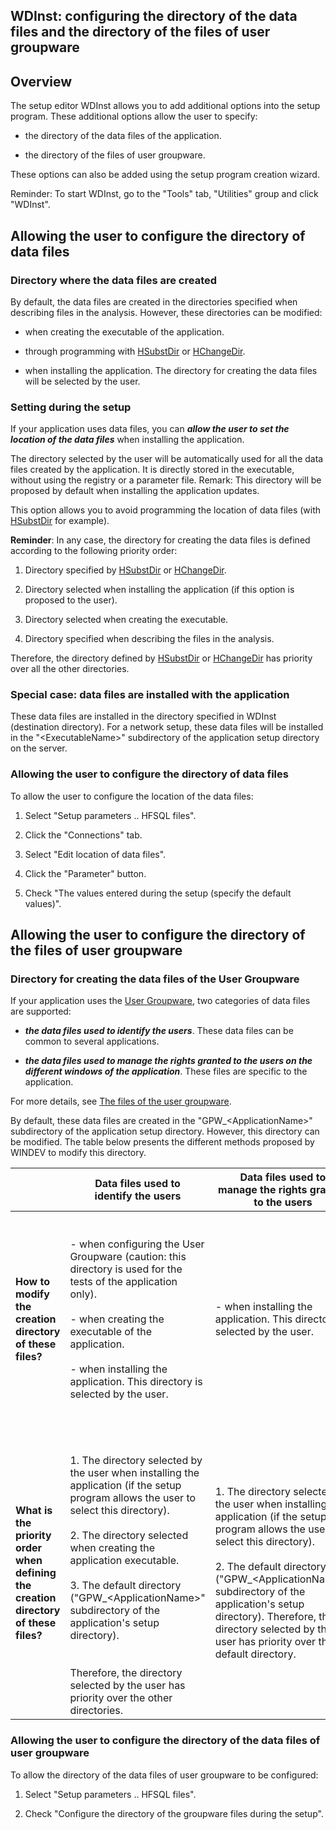 


## WDInst: configuring the directory of the data files and the directory of the files of user groupware 
			



<a name="NOTE1"></a>
<a name="NOTE1_1"></a>


## Overview
<a name="overview_ELTTEXTE000227"></a>
The setup editor WDInst allows you to add additional options into the setup program. These additional options allow the user to specify:

- the directory of the data files of the application.

- the directory of the files of user groupware.




These options can also be added using the setup program creation wizard.

Reminder: To start WDInst, go to the "Tools" tab, "Utilities" group and click "WDInst".

<a name="NOTE2"></a>
<a name="NOTE2_1"></a>


## Allowing the user to configure the directory of data files
<a name="allowing_the_user_configure_the_directory_data_files_ELTTEXTE000251"></a>


### Directory where the data files are created
<a name="directory_where_the_data_files_are_created_ELTPARAGRAPHE000037"></a>

By default, the data files are created in the directories specified when describing files in the analysis. However, these directories can be modified:

- when creating the executable of the application.

- through programming with [HSubstDir](../WDLang4/3044028.md) or [HChangeDir](../WDLang4/3044168.md).

- when installing the application. The directory for creating the data files will be selected by the user.



<a name="NOTE2_2"></a>


### Setting during the setup
<a name="setting_during_the_setup_ELTPARAGRAPHE000054"></a>

If your application uses data files, you can ***allow the user to set the location of the data files*** when installing the application.

The directory selected by the user will be automatically used for all the data files created by the application. It is directly stored in the executable, without using the registry or a parameter file.
Remark: This directory will be proposed by default when installing the application updates.

This option allows you to avoid programming the location of data files (with [HSubstDir](../WDLang4/3044028.md) for example).

**Reminder**: In any case, the directory for creating the data files is defined according to the following priority order:

1. Directory specified by [HSubstDir](../WDLang4/3044028.md) or [HChangeDir](../WDLang4/3044168.md).

2. Directory selected when installing the application (if this option is proposed to the user).

3. Directory selected when creating the executable.

4. Directory specified when describing the files in the analysis.




Therefore, the directory defined by [HSubstDir](../WDLang4/3044028.md) or [HChangeDir](../WDLang4/3044168.md) has priority over all the other directories.
<a name="NOTE2_3"></a>


### Special case: data files are installed with the application
<a name="special_case_data_files_are_installed_with_the_application_ELTPARAGRAPHE000091"></a>

These data files are installed in the directory specified in WDInst (destination directory). 
For a network setup, these data files will be installed in the "&lt;ExecutableName&gt;" subdirectory of the application setup directory on the server.
<a name="NOTE2_4"></a>


### Allowing the user to configure the directory of data files
<a name="allowing_the_user_configure_the_directory_data_files_ELTPARAGRAPHE000100"></a>

To allow the user to configure the location of the data files: 

1. Select "Setup parameters .. HFSQL files".

2. Click the "Connections" tab. 

3. Select "Edit location of data files". 

4. Click the "Parameter" button. 

5. Check "The values entered during the setup (specify the default values)".




<a name="NOTE3"></a>
<a name="NOTE3_1"></a>


## Allowing the user to configure the directory of the files of user groupware
<a name="allowing_the_user_configure_the_directory_the_files_user_groupware_ELTTEXTE000293"></a>


### Directory for creating the data files of the User Groupware
<a name="directory_for_creating_the_data_files_the_user_groupware_ELTPARAGRAPHE000123"></a>

If your application uses the [User Groupware](../Editeurs/2018001.md), two categories of data files are supported:

- ***the data files used to identify the users***. These data files can be common to several applications.

- ***the data files used to manage the rights granted to the users on the different windows of the application***. These files are specific to the application.




For more details, see [The files of the user groupware](../Editeurs/2018002.md).

By default, these data files are created in the "GPW_&lt;ApplicationName&gt;" subdirectory of the application setup directory. However, this directory can be modified. The table below presents the different methods proposed by WINDEV to modify this directory.

|   | Data files used to <br>identify the users | Data files used to <br>manage the rights granted to the users |
| --- | --- | --- |
| **How to modify the creation directory of these files?** | <br><br>- when configuring the User Groupware (caution: this directory is used for the tests of the application only).<br><br>- when creating the executable of the application.<br><br>- when installing the application. This directory is selected by the user.<br><br><br> | <br><br>- when installing the application. This directory is selected by the user.<br><br><br> |
| **What is the priority order when defining the creation directory of these files?** | <br><br>1. The directory selected by the user when installing the application (if the setup program allows the user to select this directory).<br><br>2. The directory selected when creating the application executable.<br><br>3. The default directory ("GPW_&lt;ApplicationName&gt;" subdirectory of the application's setup directory).<br><br><br>Therefore, the directory selected by the user has priority over the other directories. | <br><br>1. The directory selected by the user when installing the application (if the setup program allows the user to select this directory).<br><br>2. The default directory ("GPW_&lt;ApplicationName&gt;" subdirectory of the application's setup directory). Therefore, the directory selected by the user has priority over the default directory.<br><br><br> |


<a name="NOTE3_2"></a>


### Allowing the user to configure the directory of the data files of user groupware
<a name="allowing_the_user_configure_the_directory_the_data_files_user_groupware_ELTPARAGRAPHE000171"></a>

To allow the directory of the data files of user groupware to be configured: 

1. Select "Setup parameters .. HFSQL files".

2. Check "Configure the directory of the groupware files during the setup".





